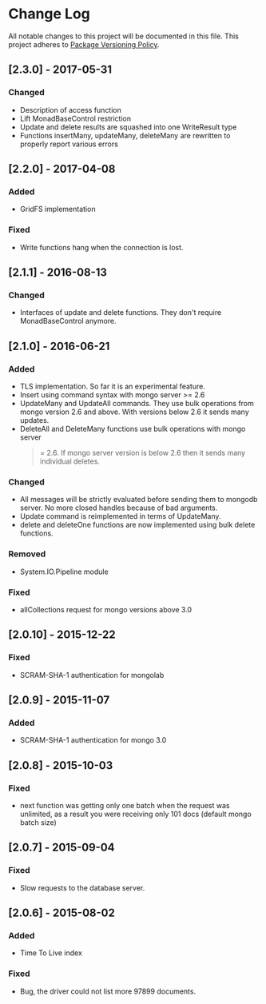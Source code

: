 # Change Log
All notable changes to this project will be documented in this file.
This project adheres to [Package Versioning Policy](https://wiki.haskell.org/Package_versioning_policy).

## [2.3.0] - 2017-05-31

### Changed
- Description of access function
- Lift MonadBaseControl restriction
- Update and delete results are squashed into one WriteResult type
- Functions insertMany, updateMany, deleteMany are rewritten to properly report
  various errors

## [2.2.0] - 2017-04-08

### Added
- GridFS implementation

### Fixed
- Write functions hang when the connection is lost.

## [2.1.1] - 2016-08-13

### Changed
- Interfaces of update and delete functions. They don't require MonadBaseControl
anymore.

## [2.1.0] - 2016-06-21

### Added
- TLS implementation. So far it is an experimental feature.
- Insert using command syntax with mongo server >= 2.6
- UpdateMany and UpdateAll commands. They use bulk operations from mongo
  version 2.6 and above. With versions below 2.6 it sends many updates.
- DeleteAll and DeleteMany functions use bulk operations with mongo server
  >= 2.6. If mongo server version is below 2.6 then it sends many individual
  deletes.

### Changed
- All messages will be strictly evaluated before sending them to mongodb server.
No more closed handles because of bad arguments.
- Update command is reimplemented in terms of UpdateMany.
- delete and deleteOne functions are now implemented using bulk delete
  functions.

### Removed
- System.IO.Pipeline module

### Fixed
- allCollections request for mongo versions above 3.0

## [2.0.10] - 2015-12-22

### Fixed
- SCRAM-SHA-1 authentication for mongolab

## [2.0.9] - 2015-11-07

### Added
- SCRAM-SHA-1 authentication for mongo 3.0

## [2.0.8] - 2015-10-03

### Fixed
- next function was getting only one batch when the request was unlimited,
  as a result you were receiving only 101 docs (default mongo batch size)

## [2.0.7] - 2015-09-04

### Fixed
- Slow requests to the database server.

## [2.0.6] - 2015-08-02

### Added
- Time To Live index

### Fixed
- Bug, the driver could not list more 97899 documents.
